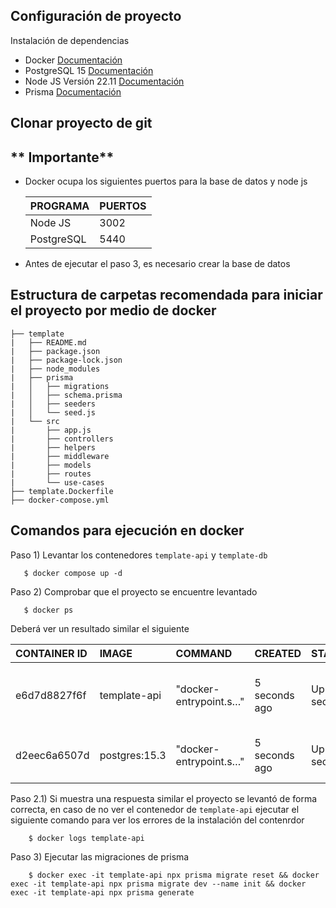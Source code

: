 ## Configuración de proyecto

Instalación de dependencias
- Docker [Documentación](https://docs.docker.com/engine/install/)
- PostgreSQL 15 [Documentación](https://www.postgresql.org/download/)
- Node JS Versión 22.11 [Documentación](https://nodejs.org/en/download/package-manager/)
- Prisma [Documentación](https://www.prisma.io/docs/getting-started?_gl=1*3lzlv3*_up*MQ..*_gs*MQ..)

## Clonar proyecto de git

## ** Importante** 
- Docker ocupa los siguientes puertos para la base de datos y node js

    | PROGRAMA  | PUERTOS         |
    | :------------ | :------------ |
    | Node JS  | 3002  |
    | PostgreSQL  | 5440 |

- Antes de ejecutar el paso 3, es necesario crear la base de datos


## Estructura de carpetas recomendada para iniciar el proyecto por medio de docker

```
├── template
|   ├── README.md
|   ├── package.json
|   ├── package-lock.json
|   ├── node_modules
|   ├── prisma
|   │   ├── migrations
|   │   ├── schema.prisma
|   │   ├── seeders
|   │   └── seed.js
|   └── src
|       ├── app.js
|       ├── controllers
|       ├── helpers
|       ├── middleware
|       ├── models
|       ├── routes
|       └── use-cases
├── template.Dockerfile
├── docker-compose.yml
```

## Comandos para ejecución en docker
Paso 1) Levantar los contenedores `template-api` y `template-db`
 ```shell
    $ docker compose up -d
```

Paso 2) Comprobar que el proyecto se encuentre levantado
 ```shell
    $ docker ps
```
Deberá ver un resultado similar el siguiente

| CONTAINER ID  | IMAGE         | COMMAND                | CREATED       | STATUS       | PORTS                                               | NAMES        |
| :------------ | :------------ | :--------------------- | :------------ | :----------- | :-------------------------------------------------- | :----------- |
| e6d7d8827f6f  | template-api  | "docker-entrypoint.s…" | 5 seconds ago | Up 4 seconds | 3000/tcp, 0.0.0.0:3002->3002/tcp, :::3002->3002/tcp | template-api |
| d2eec6a6507d  | postgres:15.3 | "docker-entrypoint.s…" | 5 seconds ago | Up 4 seconds | 0.0.0.0:5440->5432/tcp, :::5440->5432/tcp           | template-db  |


Paso 2.1) Si muestra una respuesta similar el proyecto se levantó de forma correcta, en caso de no ver el contenedor de `template-api` ejecutar el siguiente comando para ver los errores de la instalación del contenrdor
```shell
    $ docker logs template-api
```
Paso 3) Ejecutar las migraciones de prisma 

```shell
    $ docker exec -it template-api npx prisma migrate reset && docker exec -it template-api npx prisma migrate dev --name init && docker exec -it template-api npx prisma generate
```